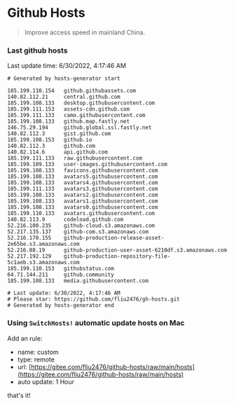 # Github Hosts

> Improve access speed in mainland China.

### Last github hosts

Last update time: 6/30/2022, 4:17:46 AM

```base
# Generated by hosts-generator start 

185.199.110.154   github.githubassets.com
140.82.112.21     central.github.com
185.199.108.133   desktop.githubusercontent.com
185.199.111.153   assets-cdn.github.com
185.199.111.133   camo.githubusercontent.com
185.199.108.133   github.map.fastly.net
146.75.29.194     github.global.ssl.fastly.net
140.82.112.3      gist.github.com
185.199.108.153   github.io
140.82.112.3      github.com
140.82.114.6      api.github.com
185.199.111.133   raw.githubusercontent.com
185.199.109.133   user-images.githubusercontent.com
185.199.108.133   favicons.githubusercontent.com
185.199.108.133   avatars5.githubusercontent.com
185.199.108.133   avatars4.githubusercontent.com
185.199.111.133   avatars3.githubusercontent.com
185.199.108.133   avatars2.githubusercontent.com
185.199.108.133   avatars1.githubusercontent.com
185.199.108.133   avatars0.githubusercontent.com
185.199.110.133   avatars.githubusercontent.com
140.82.113.9      codeload.github.com
52.216.100.235    github-cloud.s3.amazonaws.com
52.217.135.137    github-com.s3.amazonaws.com
52.216.170.155    github-production-release-asset-2e65be.s3.amazonaws.com
52.216.88.19      github-production-user-asset-6210df.s3.amazonaws.com
52.217.192.129    github-production-repository-file-5c1aeb.s3.amazonaws.com
185.199.110.153   githubstatus.com
64.71.144.211     github.community
185.199.108.133   media.githubusercontent.com

# Last update: 6/30/2022, 4:17:46 AM
# Please star: https://github.com/fliu2476/gh-hosts.git
# Generated by hosts-generator end
```

### Using `SwitchHosts!` automatic update hosts on Mac
Add an rule:
- name: custom
- type: remote
- url: [https://gitee.com/fliu2476/github-hosts/raw/main/hosts](https://gitee.com/fliu2476/github-hosts/raw/main/hosts)
- auto update: 1 Hour

that's it!

